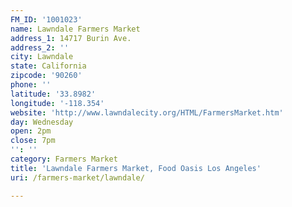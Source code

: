 ```yaml
---
FM_ID: '1001023'
name: Lawndale Farmers Market
address_1: 14717 Burin Ave.
address_2: ''
city: Lawndale
state: California
zipcode: '90260'
phone: ''
latitude: '33.8982'
longitude: '-118.354'
website: 'http://www.lawndalecity.org/HTML/FarmersMarket.htm'
day: Wednesday
open: 2pm
close: 7pm
'': ''
category: Farmers Market
title: 'Lawndale Farmers Market, Food Oasis Los Angeles'
uri: /farmers-market/lawndale/

---
```

